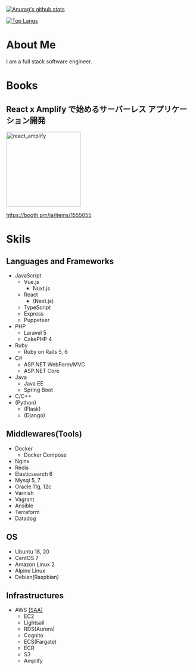 [![Anurag's github stats](https://github-readme-stats.vercel.app/api?username=MasanoriIwakura)](https://github.com/anuraghazra/github-readme-stats)

[![Top Langs](https://github-readme-stats.vercel.app/api/top-langs/?username=MasanoriIwakura)](https://github.com/anuraghazra/github-readme-stats)

# About Me

I am a full stack software engineer.

# Books

## React x Amplify で始めるサーバーレス アプリケーション開発

<img src="https://user-images.githubusercontent.com/28638961/112472729-d14a4c80-8db0-11eb-815a-f8dbce0488b3.jpg" alt="react_amplify" width="200">

https://booth.pm/ja/items/1555055

# Skils

## Languages and Frameworks

- JavaScript
  - Vue.js
    - Nuxt.js
  - React
    - (Next.js)
  - TypeScript
  - Express
  - Puppeteer
- PHP
  - Laravel 5
  - CakePHP 4
- Ruby
  - Ruby on Rails 5, 6
- C#
  - ASP.NET WebForm/MVC
  - ASP.NET Core
- Java
  - Java EE
  - Spring Boot
- C/C++
- (Python)
  - (Flask)
  - (Django)

## Middlewares(Tools)

- Docker
  - Docker Compose
- Nginx
- Redis
- Elasticsearch 6
- Mysql 5, 7
- Oracle 11g, 12c
- Varnish
- Vagrant
- Ansible
- Terraform
- Datadog

## OS

- Ubuntu 18, 20
- CentOS 7
- Amazon Linux 2
- Alpine Linux
- Debian(Raspbian)

## Infrastructures

- AWS [(SAA)](https://www.certmetrics.com/amazon/public/badge.aspx?i=1&t=c&d=2019-05-27&ci=AWS00899713)
  - EC2
  - Lightsail
  - RDS(Aurora)
  - Cognito
  - ECS(Fargate)
  - ECR
  - S3
  - Amplify
